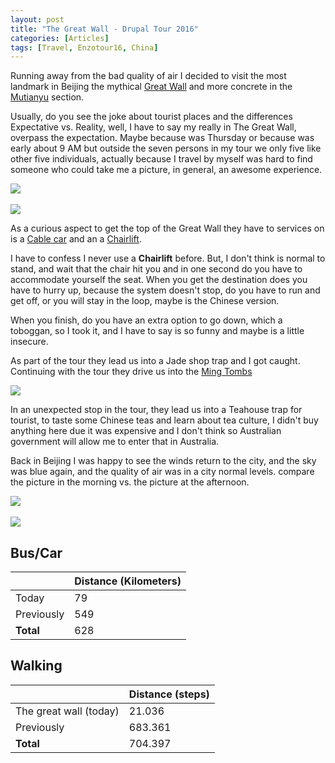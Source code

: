 ```yaml
---
layout: post
title: "The Great Wall - Drupal Tour 2016"
categories: [Articles]
tags: [Travel, Enzotour16, China]
---
```

Running away from the bad quality of air I decided to visit the most landmark in Beijing the mythical [Great Wall](https://en.wikipedia.org/wiki/Great_Wall_of_China) and more concrete in the [Mutianyu](https://en.wikipedia.org/wiki/Mutianyu) section.

Usually, do you see the joke about tourist places and the differences Expectative vs. Reality, well, I have to say my really in The Great Wall, overpass the expectation. Maybe because was Thursday or because was early about 9 AM but outside the seven persons in my tour we only five like other five individuals, actually because I travel by myself was hard to find someone who could take me a picture, in general, an awesome experience.

<img style="margin-right: 20px;" src="{{site.url }}/assets/img/thegreatwall.jpg"/>
<br/><br/>
<img style="margin-right: 20px;" src="{{site.url }}/assets/img/thegreatwall-2.jpg"/>

As a curious aspect to get the top of the Great Wall they have to services on is a [Cable car](https://en.wikipedia.org/wiki/Cable_car) and an a [Chairlift](https://en.wikipedia.org/wiki/Chairlift). 

I have to confess I never use a **Chairlift** before. But, I don't think is normal to stand, and wait that the chair hit you and in one second do you have to accommodate yourself the seat. When you get the destination does you have to hurry up, because the system doesn't stop, do you have to run and get off, or you will stay in the loop, maybe is the Chinese version.

When you finish, do you have an extra option to go down, which a toboggan, so I took it, and I have to say is so funny and maybe is a little insecure.

As part of the tour they lead us into a Jade shop trap and I got caught. Continuing with the tour they drive us into the [Ming Tombs](https://en.wikipedia.org/wiki/Ming_tombs)

<img style="margin-right: 20px;" src="{{site.url }}/assets/img/ming_tombs.jpg"/>

In an unexpected stop in the tour, they lead us into a Teahouse trap for tourist, to taste some Chinese teas and learn about tea culture, I didn't buy anything here due it was expensive and I don't think so Australian government will allow me to enter that in Australia.

Back in Beijing I was happy to see the winds return to the city, and the sky was blue again, and the quality of air was in a city normal levels. compare the picture in the morning vs.  the picture at the afternoon.

<img style="margin-right: 20px;" src="{{site.url }}/assets/img/badair.jpg"/>
<br/><br/>
<img style="margin-right: 20px;" src="{{site.url }}/assets/img/godair.jpg"/>

## Bus/Car
|  | Distance (Kilometers) |
|---|---|
| Today |  79    |
| Previously  | 549 |
| **Total**  | 628 |

## Walking
|  | Distance (steps) |
|---|---|
| The great wall (today) |  21.036 |
| Previously  | 683.361 |
| **Total**  | 704.397 |